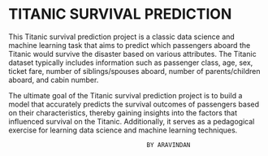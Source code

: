 # TITANIC SURVIVAL PREDICTION


This Titanic survival prediction project is a classic data science and machine learning task that aims to predict which passengers aboard the Titanic would survive the disaster based on various attributes. The Titanic dataset typically includes information such as passenger class, age, sex, ticket fare, number of siblings/spouses aboard, number of parents/children aboard, and cabin number.

The ultimate goal of the Titanic survival prediction project is to build a model that accurately predicts the survival outcomes of passengers based on their characteristics, thereby gaining insights into the factors that influenced survival on the Titanic. Additionally, it serves as a pedagogical exercise for learning data science and machine learning techniques.

                                          BY ARAVINDAN
